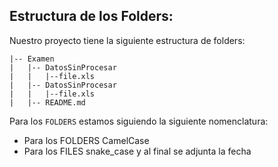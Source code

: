 
## Estructura de los Folders:

Nuestro proyecto tiene la siguiente estructura de folders:

```
|-- Examen
|   |-- DatosSinProcesar
|   |   |--file.xls
|   |-- DatosSinProcesar
|   |   |--file.xls
|   |-- README.md
```
Para los ```FOLDERS``` estamos siguiendo la siguiente nomenclatura:

<ul>
  <li>Para los FOLDERS CamelCase</li>
  <li>Para los FILES snake_case y al final se adjunta la fecha</li>
</ul>


